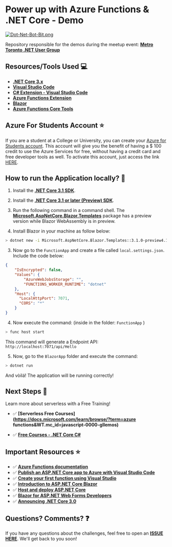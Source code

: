 # Power up with Azure Functions & .NET Core - Demo

[![Dot-Net-Bot-Bit.png](https://i.postimg.cc/fTw454HR/Dot-Net-Bot-Bit.png)](https://postimg.cc/t7mmCcQK)

Repository responsible for the demos during the meetup event: **[Metro Toronto .NET User Group](https://aka.ms/AA6xcx9)**

## Resources/Tools Used 💻

- **[.NET Core 3.x](https://dotnet.microsoft.com/download?WT.mc_id=javascript-0000-gllemos)**
- **[Visual Studio Code](https://code.visualstudio.com/?WT.mc_id=javascript-0000-gllemos)**
- **[C# Extension - Visual Studio Code](https://marketplace.visualstudio.com/items?itemName=ms-vscode.csharp&WT.mc_id=javascript-0000-gllemos)**
- **[Azure Functions Extension](https://marketplace.visualstudio.com/items?itemName=ms-azuretools.vscode-azurefunctions&WT.mc_id=javascript-0000-gllemos)**
- **[Blazor](https://dotnet.microsoft.com/apps/aspnet/web-apps/blazor?WT.mc_id=javascript-0000-gllemos)**
- **[Azure Functions Core Tools](https://docs.microsoft.com/azure/azure-functions/functions-run-local?WT.mc_id=javascript-0000-gllemos)**

## Azure For Students Account ⭐️

If you are a student at a College or University, you can create your [Azure for Students account](https://azure.microsoft.com/free/students/?WT.mc_id=javascript-0000-gllemos). This account will give you the benefit of having a $ 100 credit to use the Azure Services for free, without having a credit card and free developer tools as well. To activate this account, just access the link [HERE](https://azure.microsoft.com/free/students/?WT.mc_id=javascript-0000-gllemos).

## How to run the Application locally? 🚀

1. Install the **[.NET Core 3.1 SDK](https://dotnet.microsoft.com/download/dotnet-core/3.1?WT.mc_id=javascript-0000-gllemos)**.

2. Install the **[.NET Core 3.1 or later (Preview) SDK](https://dotnet.microsoft.com/download?WT.mc_id=javascript-0000-gllemos)**.

3. Run the following command in a command shell. The **[Microsoft.AspNetCore.Blazor.Templates](https://www.nuget.org/packages/Microsoft.AspNetCore.Blazor.Templates/)** package has a preview version while Blazor WebAssembly is in preview.

4. Install Blazor in your machine as follow below: 

```bash
> dotnet new -i Microsoft.AspNetCore.Blazor.Templates::3.1.0-preview4.19579.2
```

3. Now go to the `FunctionApp` and create a file called `local.settings.json`. Include the code below:

```json
{
    "IsEncrypted": false,
    "Values": {
        "AzureWebJobsStorage": "",
        "FUNCTIONS_WORKER_RUNTIME": "dotnet"
    },
    "Host": {
      "LocalHttpPort": 7071,
      "CORS": "*"
    }
}
```

4. Now execute the command: (inside in the folder: `FunctionApp` )

```bash
> func host start
```

This command will generate a Endpoint API: `http://localhost:7071/api/Hello`

5. Now, go to the `BlazorApp` folder and execute the command:

```bash
> dotnet run
```

And vòilá! The application will be running correctly!

## Next Steps 🏃

Learn more about serverless with a Free Training!

- ✅ **[Serverless Free Courses](https://docs.microsoft.com/learn/browse/?term=azure functions&WT.mc_id=javascript-0000-gllemos)**


- ✅ **[Free Courses - .NET Core C# ](https://docs.microsoft.com/learn/browse/?products=dotnet&WT.mc_id=javascript-0000-gllemos)**

## Important Resources ⭐️

-   ✅ **[Azure Functions documentation](https://docs.microsoft.com/azure/azure-functions/?WT.mc_id=javascript-0000-gllemos)**
-   ✅ **[Publish an ASP.NET Core app to Azure with Visual Studio Code](https://docs.microsoft.com/aspnet/core/tutorials/publish-to-azure-webapp-using-vscode?view=aspnetcore-3.1&viewFallbackFrom=aspnetcore-3.0&WT.mc_id=javascript-0000-gllemos)**
-   ✅ **[Create your first function using Visual Studio](https://docs.microsoft.com/azure/azure-functions/functions-create-your-first-function-visual-studio?WT.mc_id=javascript-0000-gllemos)**
-   ✅ **[Introduction to ASP.NET Core Blazor](https://docs.microsoft.com/aspnet/core/blazor/?view=aspnetcore-3.1&WT.mc_id=javascript-0000-gllemos)**
-   ✅ **[Host and deploy ASP.NET Core](https://docs.microsoft.com/aspnet/core/host-and-deploy/?view=aspnetcore-3.0&WT.mc_id=javascript-0000-gllemos)**
-   ✅ **[Blazor for ASP.NET Web Forms Developers](https://docs.microsoft.com/dotnet/architecture/blazor-for-web-forms-developers/?WT.mc_id=javascript-0000-gllemos)**
-   ✅ **[Announcing .NET Core 3.0](https://devblogs.microsoft.com/dotnet/announcing-net-core-3-0/?WT.mc_id=javascript-0000-gllemos)**

## Questions? Comments? ❓

If you have any questions about the challenges, feel free to open an **[ISSUE HERE](https://github.com/glaucia86/dotnet-toronto-meetup/issues)**. We'll get back to you soon!
